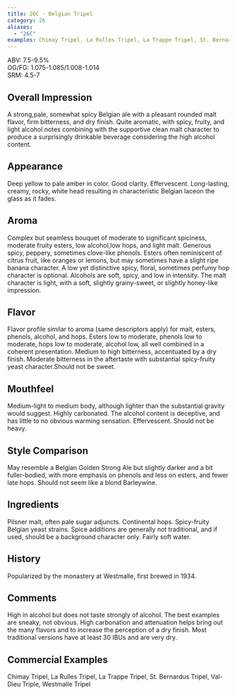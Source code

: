 ```yaml
---
title: 26C - Belgian Tripel
category: 26
aliases: 
  - "26C"
examples: Chimay Tripel, La Rulles Tripel, La Trappe Tripel, St. Bernardus Tripel, Val-Dieu Triple, Westmalle Tripel
---
```


ABV: 7.5-9.5%  
OG/FG: 1.075-1.085/1.008-1.014  
SRM: 4.5-7  

## Overall Impression
A strong,pale, somewhat spicy Belgian ale with a pleasant rounded malt flavor, firm bitterness, and dry finish. Quite aromatic, with spicy, fruity, and light alcohol notes combining with the supportive clean malt character to produce a surprisingly drinkable beverage considering the high alcohol content.

## Appearance
Deep yellow to pale amber in color. Good clarity. Effervescent. Long-lasting, creamy, rocky, white head resulting in characteristic Belgian laceon the glass as it fades.

## Aroma
Complex but seamless bouquet of moderate to significant spiciness, moderate fruity esters, low alcohol,low hops, and light malt. Generous spicy, peppery, sometimes clove-like phenols. Esters often reminiscent of citrus fruit, like oranges or lemons, but may sometimes have a slight ripe banana character. A low yet distinctive spicy, floral, sometimes perfumy hop character is optional. Alcohols are soft, spicy, and low in intensity. The malt character is light, with a soft, slightly grainy-sweet, or slightly honey-like impression.

## Flavor
Flavor profile similar to aroma (same descriptors apply) for malt, esters, phenols, alcohol, and hops. Esters low to moderate, phenols low to moderate, hops low to moderate, alcohol low, all well combined in a coherent presentation. Medium to high bitterness, accentuated by a dry finish. Moderate bitterness in the aftertaste with substantial spicy-fruity yeast character.Should not be sweet.

## Mouthfeel
Medium-light to medium body, although lighter than the substantial gravity would suggest. Highly carbonated. The alcohol content is deceptive, and has little to no obvious warming sensation. Effervescent. Should not be heavy.

## Style Comparison
May resemble a Belgian Golden Strong Ale but slightly darker and a bit fuller-bodied, with more emphasis on phenols and less on esters, and fewer late hops. Should not seem like a blond Barleywine.

## Ingredients
Pilsner malt, often pale sugar adjuncts. Continental hops. Spicy-fruity Belgian yeast strains. Spice additions are generally not traditional, and if used, should be a background character only. Fairly soft water.

## History
Popularized by the monastery at Westmalle, first brewed in 1934.

## Comments
High in alcohol but does not taste strongly of alcohol. The best examples are sneaky, not obvious. High carbonation and attenuation helps bring out the many flavors and to increase the perception of a dry finish. Most traditional versions have at least 30 IBUs and are very dry.

## Commercial Examples
Chimay Tripel, La Rulles Tripel, La Trappe Tripel, St. Bernardus Tripel, Val-Dieu Triple, Westmalle Tripel